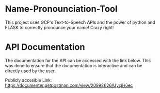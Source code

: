 # Name-Pronounciation-Tool
This project uses GCP's Text-to-Speech APIs and the power of python and FLASK to correctly pronounce your name! Crazy right!

# API Documentation

The documentation for the API can be accessed with the link below. This was
done to ensure that the documentation is interactive and can be directly used
by the user.

Publicly accesible Link:
https://documenter.getpostman.com/view/20992626/UyxjH6ec